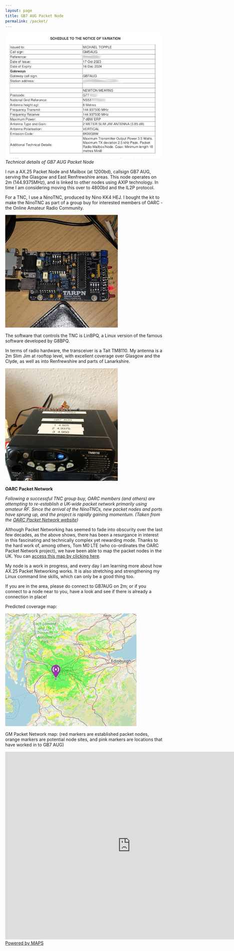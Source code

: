 ```yaml
---
layout: page
title: GB7 AUG Packet Node
permalink: /packet/
---
```


![Technical details of Packet Node](images/packetrules.png)
*Technical details of GB7 AUG Packet Node*

I run a AX.25 Packet Node and Mailbox (at 1200bd), callsign GB7 AUG, serving the Glasgow and East Renfrewshire areas. This node operates on 2m (144.9375MHz), and is linked to other nodes using AXIP technology. In time I am considering moving this over to 4800bd and the IL2P protocol.

For a TNC, I use a NinoTNC, produced by Nino KK4 HEJ. I bought the kit to make the NinoTNC as part of a group buy for interested members of OARC - the Online Amateur Radio Community.

![NinoTNC](images/tncsmall.jpg)

The software that controls the TNC is LinBPQ, a Linux version of the famous software developed by G8BPQ.

In terms of radio hardware, the transceiver is a Tait TM8110. My antenna is a 2m Slim Jim at rooftop level, with excellent coverage over Glasgow and the Clyde, as well as into Renfrewshire and parts of Lanarkshire.

![Tait TM-8110](images/taitsmall.jpg)

**OARC Packet Network**

*Following a successful TNC group buy, OARC members (and others) are attempting to re-establish a UK-wide packet network primarily using amateur RF. Since the arrival of the NinoTNCs, new packet nodes and ports have sprung up, and the project is rapidly gaining momentum.*
*(Taken from the [OARC Packet Network website](https://wiki.oarc.uk/packet?s[]=packet#national_packet_network_project))*

Although Packet Networking has seemed to fade into obscurity over the last few decades, as the above shows, there has been a resurgance in interest in this fascinating and technically complex yet rewarding mode. Thanks to the hard work of, among others, Tom M0 LTE (who co-ordinates the OARC Packet Network project), we have been able to map the packet nodes in the UK. You can [access this map by clicking here](https://packetnodes.spots.radio/etcc-packet-map.html). 

My node is a work in progress, and every day I am learning more about how AX.25 Packet Networking works. It is also stretching and strengthening my Linux command line skills, which can only be a good thing too.

If you are in the area, please do connect to GB7AUG on 2m; or if you connect to a node near to you, have a look and see if there is already a connection in place!

Predicted coverage map:

![Coverage map](images/canvas.png)

GM Packet Network map:
(red markers are established packet nodes, orange markers are potential node sites, and pink markers are locations that have worked in to GB7 AUG)

<div><iframe src="https://maps.co/embed/653002c9632df062456086icu44e09e" width="800" height="600" frameborder="0" allowfullscreen></iframe><div><a href="https://maps.co">Powered by MAPS</a></div></div>
